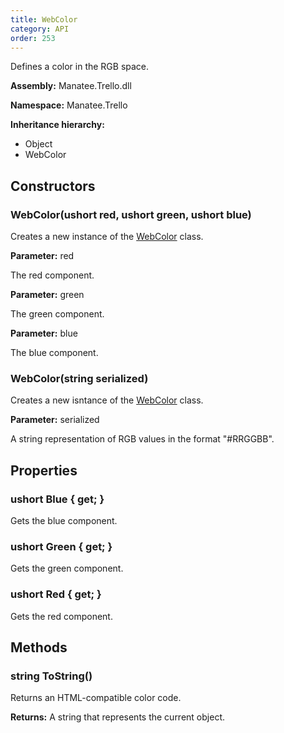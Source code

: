 ```yaml
---
title: WebColor
category: API
order: 253
---
```


Defines a color in the RGB space.

**Assembly:** Manatee.Trello.dll

**Namespace:** Manatee.Trello

**Inheritance hierarchy:**

- Object
- WebColor

## Constructors

### WebColor(ushort red, ushort green, ushort blue)

Creates a new instance of the [WebColor](../WebColor#webcolor) class.

**Parameter:** red

The red component.

**Parameter:** green

The green component.

**Parameter:** blue

The blue component.

### WebColor(string serialized)

Creates a new isntance of the [WebColor](../WebColor#webcolor) class.

**Parameter:** serialized

A string representation of RGB values in the format &quot;#RRGGBB&quot;.

## Properties

### ushort Blue { get; }

Gets the blue component.

### ushort Green { get; }

Gets the green component.

### ushort Red { get; }

Gets the red component.

## Methods

### string ToString()

Returns an HTML-compatible color code.

**Returns:** A string that represents the current object.

